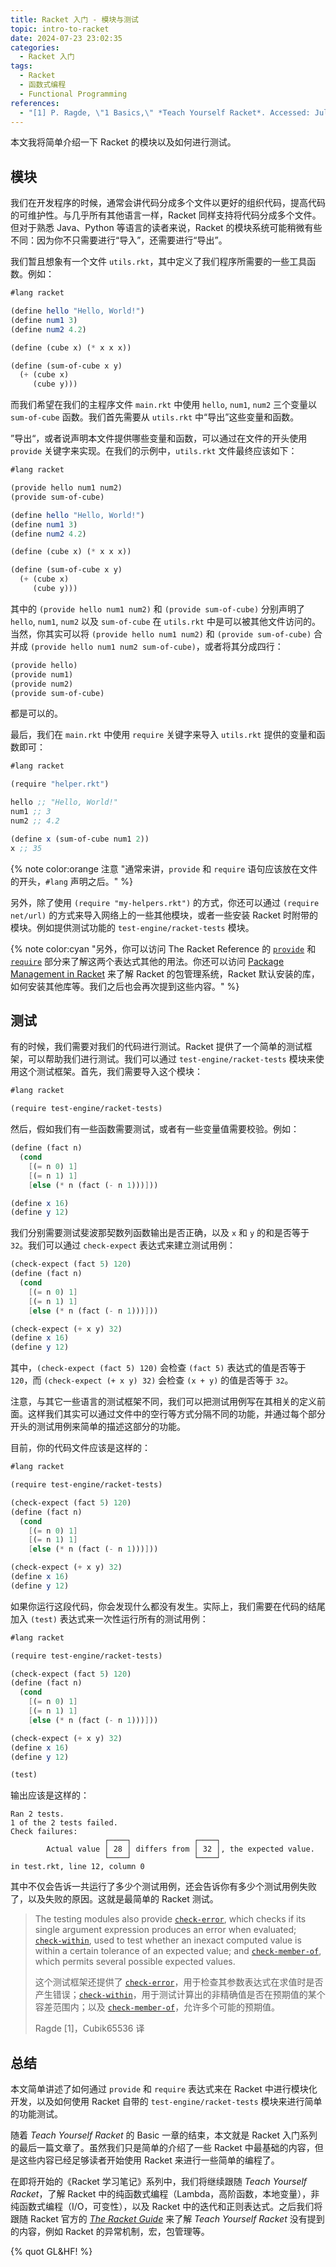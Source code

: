 ```yaml
---
title: Racket 入门 - 模块与测试
topic: intro-to-racket
date: 2024-07-23 23:02:35
categories:
  - Racket 入门
tags:
  - Racket
  - 函数式编程
  - Functional Programming
references:
  - "[1] P. Ragde, \"1 Basics,\" *Teach Yourself Racket*. Accessed: Jul. 23, 2024.<br/>Available: https://cs.uwaterloo.ca/~plragde/flaneries/TYR/Basics.html"
---
```


本文我将简单介绍一下 Racket 的模块以及如何进行测试。

<!-- more -->

## 模块

我们在开发程序的时候，通常会讲代码分成多个文件以更好的组织代码，提高代码的可维护性。与几乎所有其他语言一样，Racket 同样支持将代码分成多个文件。但对于熟悉 Java、Python 等语言的读者来说，Racket 的模块系统可能稍微有些不同：因为你不只需要进行“导入”，还需要进行“导出”。

我们暂且想象有一个文件 `utils.rkt`，其中定义了我们程序所需要的一些工具函数。例如：

``` scheme utils.rkt
#lang racket

(define hello "Hello, World!")
(define num1 3)
(define num2 4.2)

(define (cube x) (* x x x))

(define (sum-of-cube x y)
  (+ (cube x)
     (cube y)))
```

而我们希望在我们的主程序文件 `main.rkt` 中使用 `hello`, `num1`, `num2` 三个变量以 `sum-of-cube` 函数。我们首先需要从 `utils.rkt` 中“导出”这些变量和函数。

”导出“，或者说声明本文件提供哪些变量和函数，可以通过在文件的开头使用 `provide` 关键字来实现。在我们的示例中，`utils.rkt` 文件最终应该如下：

``` scheme utils.rkt
#lang racket

(provide hello num1 num2)
(provide sum-of-cube)

(define hello "Hello, World!")
(define num1 3)
(define num2 4.2)

(define (cube x) (* x x x))

(define (sum-of-cube x y)
  (+ (cube x)
     (cube y)))
```

其中的 `(provide hello num1 num2)` 和 `(provide sum-of-cube)` 分别声明了 `hello`, `num1`, `num2` 以及 `sum-of-cube` 在 `utils.rkt` 中是可以被其他文件访问的。当然，你其实可以将 `(provide hello num1 num2)` 和 `(provide sum-of-cube)` 合并成 `(provide hello num1 num2 sum-of-cube)`，或者将其分成四行：

``` scheme utils.rkt
(provide hello)
(provide num1)
(provide num2)
(provide sum-of-cube)
```

都是可以的。

最后，我们在 `main.rkt` 中使用 `require` 关键字来导入 `utils.rkt` 提供的变量和函数即可：

``` scheme main.rkt
#lang racket

(require "helper.rkt")

hello ;; "Hello, World!"
num1 ;; 3
num2 ;; 4.2

(define x (sum-of-cube num1 2))
x ;; 35
```

{% note color:orange 注意 "通常来讲，`provide` 和 `require` 语句应该放在文件的开头，`#lang` 声明之后。" %}

另外，除了使用 `(require "my-helpers.rkt")` 的方式，你还可以通过 `(require net/url)` 的方式来导入网络上的一些其他模块，或者一些安装 Racket 时附带的模块。例如提供测试功能的 `test-engine/racket-tests` 模块。

{% note color:cyan "另外，你可以访问 The Racket Reference 的 [`provide`](http://docs.racket-lang.org/reference/require.html#%28form._%28%28lib._racket%2Fprivate%2Fbase..rkt%29._provide%29%29) 和 [`require`](https://docs.racket-lang.org/reference/require.html#%28form._%28%28lib._racket%2Fprivate%2Fbase..rkt%29._require%29%29) 部分来了解这两个表达式其他的用法。你还可以访问 [Package Management in Racket](https://docs.racket-lang.org/pkg/index.html) 来了解 Racket 的包管理系统，Racket 默认安装的库，如何安装其他库等。我们之后也会再次提到这些内容。" %}

## 测试

有的时候，我们需要对我们的代码进行测试。Racket 提供了一个简单的测试框架，可以帮助我们进行测试。我们可以通过 `test-engine/racket-tests` 模块来使用这个测试框架。首先，我们需要导入这个模块：

``` scheme
#lang racket

(require test-engine/racket-tests)
```

然后，假如我们有一些函数需要测试，或者有一些变量值需要校验。例如：

``` scheme
(define (fact n)
  (cond
    [(= n 0) 1]
    [(= n 1) 1]
    [else (* n (fact (- n 1)))]))

(define x 16)
(define y 12)
```

我们分别需要测试斐波那契数列函数输出是否正确，以及 `x` 和 `y` 的和是否等于 `32`。我们可以通过 `check-expect` 表达式来建立测试用例：

``` scheme
(check-expect (fact 5) 120)
(define (fact n)
  (cond
    [(= n 0) 1]
    [(= n 1) 1]
    [else (* n (fact (- n 1)))]))

(check-expect (+ x y) 32)
(define x 16)
(define y 12)
```

其中，`(check-expect (fact 5) 120)` 会检查 `(fact 5)` 表达式的值是否等于 `120`，而 `(check-expect (+ x y) 32)` 会检查 `(x + y)` 的值是否等于 `32`。

注意，与其它一些语言的测试框架不同，我们可以把测试用例写在其相关的定义前面。这样我们其实可以通过文件中的空行等方式分隔不同的功能，并通过每个部分开头的测试用例来简单的描述这部分的功能。

目前，你的代码文件应该是这样的：

``` scheme
#lang racket

(require test-engine/racket-tests)

(check-expect (fact 5) 120)
(define (fact n)
  (cond
    [(= n 0) 1]
    [(= n 1) 1]
    [else (* n (fact (- n 1)))]))

(check-expect (+ x y) 32)
(define x 16)
(define y 12)
```

如果你运行这段代码，你会发现什么都没有发生。实际上，我们需要在代码的结尾加入 `(test)` 表达式来一次性运行所有的测试用例：

``` scheme
#lang racket

(require test-engine/racket-tests)

(check-expect (fact 5) 120)
(define (fact n)
  (cond
    [(= n 0) 1]
    [(= n 1) 1]
    [else (* n (fact (- n 1)))]))

(check-expect (+ x y) 32)
(define x 16)
(define y 12)

(test)
```

输出应该是这样的：

``` shell
Ran 2 tests.                                                        
1 of the 2 tests failed.                                            
Check failures:                                                     
                     ┌────┐              ┌────┐                     
        Actual value │ 28 │ differs from │ 32 │, the expected value.
                     └────┘              └────┘                     
in test.rkt, line 12, column 0   
```

其中不仅会告诉一共运行了多少个测试用例，还会告诉你有多少个测试用例失败了，以及失败的原因。这就是最简单的 Racket 测试。

> The testing modules also provide [`check-error`](http://docs.racket-lang.org/test-engine/index.html#%28form._%28%28lib._test-engine%2Fracket-tests..rkt%29._check-error%29%29), which checks if its single argument expression produces an error when evaluated; [`check-within`](http://docs.racket-lang.org/test-engine/index.html#%28form._%28%28lib._test-engine%2Fracket-tests..rkt%29._check-within%29%29), used to test whether an inexact computed value is within a certain tolerance of an expected value; and [`check-member-of`](http://docs.racket-lang.org/test-engine/index.html#%28form._%28%28lib._test-engine%2Fracket-tests..rkt%29._check-member-of%29%29), which permits several possible expected values.
>
> 这个测试框架还提供了 [`check-error`](http://docs.racket-lang.org/test-engine/index.html#%28form._%28%28lib._test-engine%2Fracket-tests..rkt%29._check-error%29%29)，用于检查其参数表达式在求值时是否产生错误；[`check-within`](http://docs.racket-lang.org/test-engine/index.html#%28form._%28%28lib._test-engine%2Fracket-tests..rkt%29._check-within%29%29)，用于测试计算出的非精确值是否在预期值的某个容差范围内；以及 [`check-member-of`](http://docs.racket-lang.org/test-engine/index.html#%28form._%28%28lib._test-engine%2Fracket-tests..rkt%29._check-member-of%29%29)，允许多个可能的预期值。
>
> Ragde [1]，Cubik65536 译

## 总结

本文简单讲述了如何通过 `provide` 和 `require` 表达式来在 Racket 中进行模块化开发，以及如何使用 Racket 自带的 `test-engine/racket-tests` 模块来进行简单的功能测试。

随着 *Teach Yourself Racket* 的 Basic 一章的结束，本文就是 Racket 入门系列的最后一篇文章了。虽然我们只是简单的介绍了一些 Racket 中最基础的内容，但是这些内容已经足够读者开始使用 Racket 来进行一些简单的编程了。

在即将开始的《Racket 学习笔记》系列中，我们将继续跟随 *Teach Yourself Racket*，了解 Racket 中的纯函数式编程（Lambda，高阶函数，本地变量），非纯函数式编程（I/O，可变性），以及 Racket 中的迭代和正则表达式。之后我们将跟随 Racket 官方的 [*The Racket Guide*](https://docs.racket-lang.org/guide/index.html) 来了解 *Teach Yourself Racket* 没有提到的内容，例如 Racket 的异常机制，宏，包管理等。

{% quot GL&HF! %}
